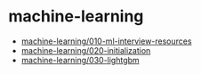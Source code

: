 # machine-learning
- [machine-learning/010-ml-interview-resources](./machine-learning/010-ml-interview-resources)
- [machine-learning/020-initialization](./machine-learning/020-initialization)
- [machine-learning/030-lightgbm](./machine-learning/030-lightgbm)
